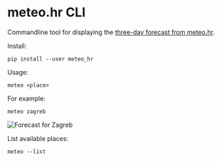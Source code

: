 meteo.hr CLI
============

Commandline tool for displaying the [three-day forecast from meteo.hr](http://meteo.hr/prognoze.php?section=prognoze_model&param=3d).

Install:

```
pip install --user meteo_hr
```

Usage:

```
meteo <place>
```

For example:

```
meteo zagreb
```

![Forecast for Zagreb](forecast.png)

List available places:

```
meteo --list
```
